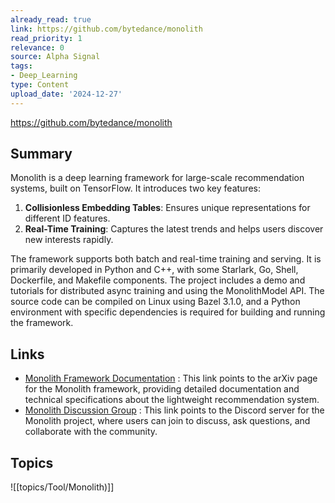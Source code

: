 ```yaml
---
already_read: true
link: https://github.com/bytedance/monolith
read_priority: 1
relevance: 0
source: Alpha Signal
tags:
- Deep_Learning
type: Content
upload_date: '2024-12-27'
---
```


https://github.com/bytedance/monolith
## Summary

Monolith is a deep learning framework for large-scale recommendation systems, built on TensorFlow. It introduces two key features:

1. **Collisionless Embedding Tables**: Ensures unique representations for different ID features.
2. **Real-Time Training**: Captures the latest trends and helps users discover new interests rapidly.

The framework supports both batch and real-time training and serving. It is primarily developed in Python and C++, with some Starlark, Go, Shell, Dockerfile, and Makefile components. The project includes a demo and tutorials for distributed async training and using the MonolithModel API. The source code can be compiled on Linux using Bazel 3.1.0, and a Python environment with specific dependencies is required for building and running the framework.
## Links

- [Monolith Framework Documentation](https://arxiv.org/abs/2209.07663) : This link points to the arXiv page for the Monolith framework, providing detailed documentation and technical specifications about the lightweight recommendation system.
- [Monolith Discussion Group](https://discord.gg/QYTDeKxGMX) : This link points to the Discord server for the Monolith project, where users can join to discuss, ask questions, and collaborate with the community.

## Topics

![[topics/Tool/Monolith)]]